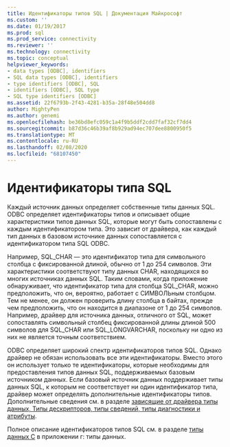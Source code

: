 ```yaml
---
title: Идентификаторы типов SQL | Документация Майкрософт
ms.custom: ''
ms.date: 01/19/2017
ms.prod: sql
ms.prod_service: connectivity
ms.reviewer: ''
ms.technology: connectivity
ms.topic: conceptual
helpviewer_keywords:
- data types [ODBC], identifiers
- SQL data types [ODBC], identifiers
- type identifiers [ODBC], SQL
- identifiers [ODBC], SQL type
- SQL type identifiers [ODBC]
ms.assetid: 22f6793b-2f43-4281-b35a-28f48e504dd8
author: MightyPen
ms.author: genemi
ms.openlocfilehash: be36bd8efc059c1a4f9b5ddf2cdd7faf32cf7dd4
ms.sourcegitcommit: b87d36c46b39af8b929ad94ec707dee8800950f5
ms.translationtype: MT
ms.contentlocale: ru-RU
ms.lasthandoff: 02/08/2020
ms.locfileid: "68107450"
---
```

# <a name="sql-type-identifiers"></a>Идентификаторы типа SQL
Каждый источник данных определяет собственные типы данных SQL. ODBC определяет идентификаторы типов и описывает общие характеристики типов данных SQL, которые могут быть сопоставлены с каждым идентификатором типа. Это зависит от драйвера, как каждый тип данных в базовом источнике данных сопоставляется с идентификатором типа SQL ODBC.  
  
 Например, SQL_CHAR — это идентификатор типа для символьного столбца с фиксированной длиной, обычно от 1 до 254 символов. Эти характеристики соответствуют типу данных CHAR, находящихся во многих источниках данных SQL. Таким словами, когда приложение обнаруживает, что идентификатор типа для столбца SQL_CHAR, можно предположить, что он, вероятно, работает с СИМВОЛЬным столбцом. Тем не менее, он должен проверить длину столбца в байтах, прежде чем предположить, что он находится в диапазоне от 1 до 254 символов. Например, драйвер для источника данных, отличного от SQL, может сопоставлять символьный столбец фиксированной длины длиной 500 символов для SQL_CHAR или SQL_LONGVARCHAR, поскольку ни одно из них не является точным соответствием.  
  
 ODBC определяет широкий спектр идентификаторов типов SQL. Однако драйвер не обязан использовать все эти идентификаторы. Вместо этого он использует только те идентификаторы, которые необходимы для предоставления типов данных SQL, поддерживаемых базовым источником данных. Если базовый источник данных поддерживает типы данных SQL, к которым не соответствует ни один идентификатор типа, драйвер может определять дополнительные идентификаторы типов. Дополнительные сведения см. в разделе [зависящие от драйвера типы данных, Типы дескрипторов, типы сведений, типы диагностики и атрибуты](../../../odbc/reference/develop-app/driver-specific-data-types-descriptor-information-diagnostic.md).  
  
 Полное описание идентификаторов типов SQL см. в разделе [типы данных C](../../../odbc/reference/appendixes/c-data-types.md) в приложении г: типы данных.
